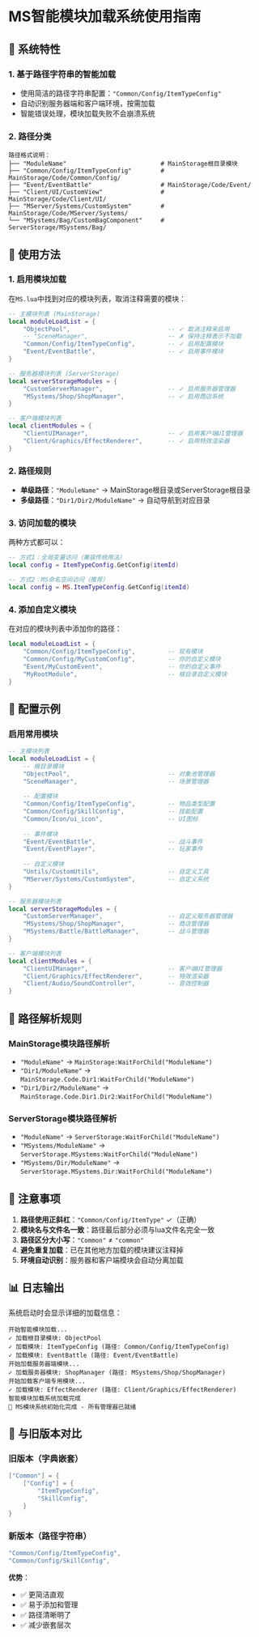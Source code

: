# MS智能模块加载系统使用指南

## 🚀 系统特性

### 1. **基于路径字符串的智能加载**
- 使用简洁的路径字符串配置：`"Common/Config/ItemTypeConfig"`
- 自动识别服务器端和客户端环境，按需加载
- 智能错误处理，模块加载失败不会崩溃系统

### 2. **路径分类**
```
路径格式说明：
├── "ModuleName"                          # MainStorage根目录模块
├── "Common/Config/ItemTypeConfig"        # MainStorage/Code/Common/Config/
├── "Event/EventBattle"                   # MainStorage/Code/Event/
├── "Client/UI/CustomView"                # MainStorage/Code/Client/UI/
├── "MServer/Systems/CustomSystem"        # MainStorage/Code/MServer/Systems/
└── "MSystems/Bag/CustomBagComponent"     # ServerStorage/MSystems/Bag/
```

## 📝 使用方法

### 1. **启用模块加载**
在`MS.lua`中找到对应的模块列表，取消注释需要的模块：

```lua
-- 主模块列表 (MainStorage)
local moduleLoadList = {
    "ObjectPool",                           -- ✓ 取消注释来启用
    -- "SceneManager",                      -- ✗ 保持注释表示不加载
    "Common/Config/ItemTypeConfig",         -- ✓ 启用配置模块
    "Event/EventBattle",                    -- ✓ 启用事件模块
}

-- 服务器模块列表 (ServerStorage) 
local serverStorageModules = {
    "CustomServerManager",                  -- ✓ 启用服务器管理器
    "MSystems/Shop/ShopManager",            -- ✓ 启用商店系统
}

-- 客户端模块列表
local clientModules = {
    "ClientUIManager",                      -- ✓ 启用客户端UI管理器
    "Client/Graphics/EffectRenderer",       -- ✓ 启用特效渲染器
}
```

### 2. **路径规则**
- **单级路径**：`"ModuleName"` → MainStorage根目录或ServerStorage根目录
- **多级路径**：`"Dir1/Dir2/ModuleName"` → 自动导航到对应目录

### 3. **访问加载的模块**
两种方式都可以：

```lua
-- 方式1：全局变量访问（兼容传统用法）
local config = ItemTypeConfig.GetConfig(itemId)

-- 方式2：MS命名空间访问（推荐）
local config = MS.ItemTypeConfig.GetConfig(itemId)
```

### 4. **添加自定义模块**
在对应的模块列表中添加你的路径：

```lua
local moduleLoadList = {
    "Common/Config/ItemTypeConfig",         -- 现有模块
    "Common/Config/MyCustomConfig",         -- 你的自定义模块
    "Event/MyCustomEvent",                  -- 你的自定义事件
    "MyRootModule",                         -- 根目录自定义模块
}
```

## 🎯 配置示例

### 启用常用模块
```lua
-- 主模块列表
local moduleLoadList = {
    -- 根目录模块
    "ObjectPool",                           -- 对象池管理器
    "SceneManager",                         -- 场景管理器
    
    -- 配置模块
    "Common/Config/ItemTypeConfig",         -- 物品类型配置
    "Common/Config/SkillConfig",            -- 技能配置
    "Common/Icon/ui_icon",                  -- UI图标
    
    -- 事件模块
    "Event/EventBattle",                    -- 战斗事件
    "Event/EventPlayer",                    -- 玩家事件
    
    -- 自定义模块
    "Untils/CustomUtils",                   -- 自定义工具
    "MServer/Systems/CustomSystem",         -- 自定义系统
}

-- 服务器模块列表
local serverStorageModules = {
    "CustomServerManager",                  -- 自定义服务器管理器
    "MSystems/Shop/ShopManager",            -- 商店管理器
    "MSystems/Battle/BattleManager",        -- 战斗管理器
}

-- 客户端模块列表
local clientModules = {
    "ClientUIManager",                      -- 客户端UI管理器
    "Client/Graphics/EffectRenderer",       -- 特效渲染器
    "Client/Audio/SoundController",         -- 音效控制器
}
```

## 🔧 路径解析规则

### MainStorage模块路径解析
- `"ModuleName"` → `MainStorage:WaitForChild("ModuleName")`
- `"Dir1/ModuleName"` → `MainStorage.Code.Dir1:WaitForChild("ModuleName")`
- `"Dir1/Dir2/ModuleName"` → `MainStorage.Code.Dir1.Dir2:WaitForChild("ModuleName")`

### ServerStorage模块路径解析
- `"ModuleName"` → `ServerStorage:WaitForChild("ModuleName")`
- `"MSystems/ModuleName"` → `ServerStorage.MSystems:WaitForChild("ModuleName")`
- `"MSystems/Dir/ModuleName"` → `ServerStorage.MSystems.Dir:WaitForChild("ModuleName")`

## 🚨 注意事项

1. **路径使用正斜杠**：`"Common/Config/ItemType"` ✓（正确）
2. **模块名与文件名一致**：路径最后部分必须与lua文件名完全一致
3. **路径区分大小写**：`"Common"` ≠ `"common"`
4. **避免重复加载**：已在其他地方加载的模块建议注释掉
5. **环境自动识别**：服务器和客户端模块会自动分离加载

## 📊 日志输出

系统启动时会显示详细的加载信息：
```
开始智能模块加载...
✓ 加载根目录模块: ObjectPool
✓ 加载模块: ItemTypeConfig (路径: Common/Config/ItemTypeConfig)
✓ 加载模块: EventBattle (路径: Event/EventBattle)
开始加载服务器端模块...
✓ 加载服务器模块: ShopManager (路径: MSystems/Shop/ShopManager)
开始加载客户端专用模块...
✓ 加载模块: EffectRenderer (路径: Client/Graphics/EffectRenderer)
智能模块加载系统加载完成
🎉 MS模块系统初始化完成 - 所有管理器已就绪
```

## 🎯 与旧版本对比

### 旧版本（字典嵌套）
```lua
["Common"] = {
    ["Config"] = {
        "ItemTypeConfig",
        "SkillConfig",
    }
}
```

### 新版本（路径字符串）
```lua
"Common/Config/ItemTypeConfig",
"Common/Config/SkillConfig",
```

**优势**：
- ✅ 更简洁直观
- ✅ 易于添加和管理
- ✅ 路径清晰明了
- ✅ 减少嵌套层次 